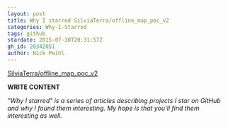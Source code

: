 ```yaml
---
layout: post
title: Why I starred SilviaTerra/offline_map_poc_v2
categories: Why-I-Starred
tags: github
stardate: 2015-07-30T20:31:57Z
gh_id: 20342051
author: Nick Peihl
---
```


[SilviaTerra/offline_map_poc_v2](star.repo.html_url)

**WRITE CONTENT**

*"Why I starred" is a series of articles describing projects I star on GitHub and why I found them interesting. My hope is that you'll find them interesting as well.*

